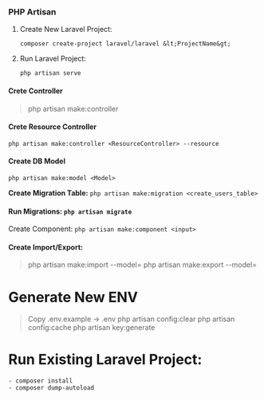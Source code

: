 ### PHP Artisan

1. Create New Laravel Project:
    ```
    composer create-project laravel/laravel &lt;ProjectName&gt;
    ```
2. Run Laravel Project:
    ```
    php artisan serve
    ```

#### Crete Controller
> php artisan make:controller <ControllerName>

#### Crete Resource Controller
`php artisan make:controller <ResourceController> --resource`

#### Create DB Model
```
php artisan make:model <Model> 
```

**Create Migration Table:** `php artisan make:migration <create_users_table>`

#### Run Migrations: `php artisan migrate`

Create Component: `php artisan make:component <input>`

#### Create Import/Export:
> php artisan make:import <ModelImport> --model=<Model>
> php artisan make:export <ModelExport> --model=<Model>

                                                                                                        
# Generate New ENV
> Copy .env.example -> .env
> php artisan config:clear
> php artisan config:cache
> php artisan key:generate


# Run Existing Laravel Project:
```
- composer install
- composer dump-autoload
```
